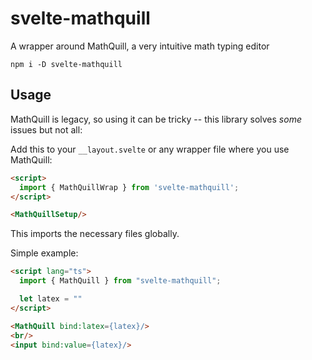 # svelte-mathquill

A wrapper around MathQuill, a very intuitive math typing editor

`npm i -D svelte-mathquill`

## Usage

MathQuill is legacy, so using it can be tricky -- this library solves *some* issues but not all:

Add this to your `__layout.svelte` or any wrapper file where you use MathQuill:

```html
<script>
  import { MathQuillWrap } from 'svelte-mathquill';
</script>

<MathQuillSetup/>
```

This imports the necessary files globally.

Simple example:

```html
<script lang="ts">
  import { MathQuill } from "svelte-mathquill";

  let latex = ""
</script>

<MathQuill bind:latex={latex}/>
<br/>
<input bind:value={latex}/>
```

```